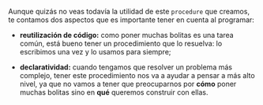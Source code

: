 Aunque quizás no veas todavía la utilidad de este `procedure` que creamos, te contamos dos aspectos que es importante tener en cuenta al programar:

* **reutilización de código:** como poner muchas bolitas es una tarea común, está bueno tener un procedimiento que lo resuelva: lo escribimos una vez y lo usamos para siempre;

* **declaratividad:** cuando tengamos que resolver un problema más complejo, tener este procedimiento nos va a ayudar a pensar a más alto nivel, ya que no vamos a tener que preocuparnos por **cómo** poner muchas bolitas sino en **qué** queremos construir con ellas.